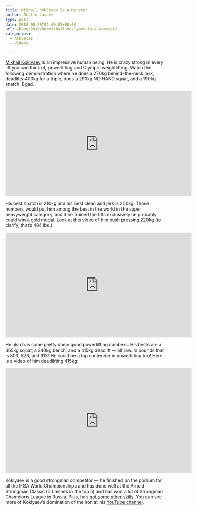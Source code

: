 ```yaml
---
title: Mikhail Koklyaev Is A Monster
author: Justin Lascek
type: post
date: 2010-08-26T04:00:05+00:00
url: /blog/2010/08/mikhail-koklyaev-is-a-monster/
categories:
  - Athletes
  - Videos

---
```

[Mikhail Koklyaev][1] is an impressive human being. He is crazy strong in every lift you can think of, powerlifting and Olympic weightlifting. Watch the following demonstration where he does a 270kg behind-the-neck jerk, deadlifts 400kg for a triple, does a 290kg NO HAND squat, and a 190kg snatch. Egad.
  

  
<span class="embed-youtube" style="text-align:center; display: block;"><iframe class='youtube-player' type='text/html' width='584' height='329' src='https://www.youtube.com/embed/tXN4Ogf3eHg?version=3&#038;rel=1&#038;fs=1&#038;autohide=2&#038;showsearch=0&#038;showinfo=1&#038;iv_load_policy=1&#038;wmode=transparent' allowfullscreen='true' style='border:0;'></iframe></span>
  

  
His best snatch is 210kg and his best clean and jerk is 250kg. Those numbers would put him among the best in the world in the super heavyweight category, and if he trained the lifts exclusively he probably could win a gold medal. Look at this video of him push pressing 220kg (to clarify, that&#8217;s 484 lbs.):
  

  
<span class="embed-youtube" style="text-align:center; display: block;"><iframe class='youtube-player' type='text/html' width='584' height='329' src='https://www.youtube.com/embed/4sAs02Bu1Ns?version=3&#038;rel=1&#038;fs=1&#038;autohide=2&#038;showsearch=0&#038;showinfo=1&#038;iv_load_policy=1&#038;wmode=transparent' allowfullscreen='true' style='border:0;'></iframe></span>
  

  
He also has some pretty damn good powerlifting numbers. His bests are a 365kg squat, a 240kg bench, and a 415kg deadlift &#8212; all raw. In pounds that is 803, 528, and 913! He could be a top contender in powerlifting too! Here is a video of him deadlifting 415kg:
  

  
<span class="embed-youtube" style="text-align:center; display: block;"><iframe class='youtube-player' type='text/html' width='584' height='329' src='https://www.youtube.com/embed/1IVlJIMeT9M?version=3&#038;rel=1&#038;fs=1&#038;autohide=2&#038;showsearch=0&#038;showinfo=1&#038;iv_load_policy=1&#038;wmode=transparent' allowfullscreen='true' style='border:0;'></iframe></span>
  

  
Koklyaev is a good strongman competitor &#8212; he finished on the podium for all the IFSA World Championships and has done well at the Arnold Strongman Classic (5 finishes in the top 5) and has won a lot of Strongman Champions League in Russia. Plus, he&#8217;s [got some other skills][2]. You can see more of Koklyaev&#8217;s domination of the iron at his [YouTube channel][3].

 [1]: http://en.wikipedia.org/wiki/Mikhail_Koklyaev#cite_note-5
 [2]: http://www.youtube.com/user/koklyaevmisha#p/u/18/BD6Hj6Llk08
 [3]: http://www.youtube.com/user/koklyaevmisha
